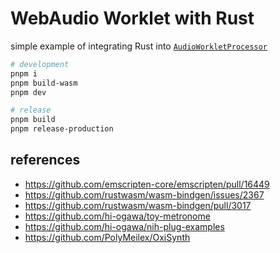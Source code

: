 # WebAudio Worklet with Rust

simple example of integrating Rust into [`AudioWorkletProcessor`](https://developer.mozilla.org/en-US/docs/Web/API/AudioWorkletProcessor)

```sh
# development
pnpm i
pnpm build-wasm
pnpm dev

# release
pnpm build
pnpm release-production
```

## references

- https://github.com/emscripten-core/emscripten/pull/16449
- https://github.com/rustwasm/wasm-bindgen/issues/2367
- https://github.com/rustwasm/wasm-bindgen/pull/3017
- https://github.com/hi-ogawa/toy-metronome
- https://github.com/hi-ogawa/nih-plug-examples
- https://github.com/PolyMeilex/OxiSynth

